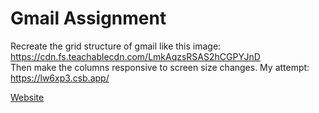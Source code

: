 # Gmail Assignment

Recreate the grid structure of gmail like this image: https://cdn.fs.teachablecdn.com/LmkAqzsRSAS2hCGPYJnD </br>
Then make the columns responsive to screen size changes.
My attempt: https://lw6xp3.csb.app/

<a href="https://lw6xp3.csb.app/" target="_blank">Website</a>
